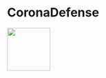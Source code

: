 # CoronaDefense

<img src="https://user-images.githubusercontent.com/54324630/193201517-8f2e3d4e-c0af-4f0b-9557-24b99e82d523.png" width="100" height="100">

